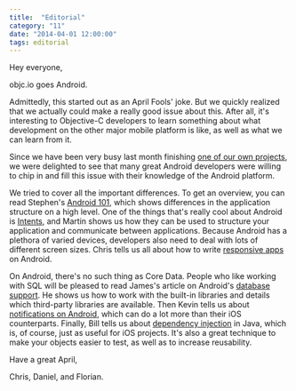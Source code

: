 ```yaml
---
title:  "Editorial"
category: "11"
date: "2014-04-01 12:00:00"
tags: editorial
---
```


Hey everyone,

objc.io goes Android. 

Admittedly, this started out as an April Fools' joke. But we quickly realized that we actually could make a really good issue about this. After all, it's interesting to Objective-C developers to learn something about what development on the other major mobile platform is like, as well as what we can learn from it.

Since we have been very busy last month finishing [one of our own projects](http://www.decksetapp.com), we were delighted to see that many great Android developers were willing to chip in and fill this issue with their knowledge of the Android platform.

We tried to cover all the important differences. To get an overview, you can read Stephen's [Android 101](/issue-11/android_101_for_ios_developers.html), which shows differences in the application structure on a high level. One of the things that's really cool about Android is [Intents](/issues/11-android/android-intents/), and Martin shows us how they can be used to structure your application and communicate between applications. Because Android has a plethora of varied devices, developers also need to deal with lots of different screen sizes. Chris tells us all about how to write [responsive apps](/issues/11-android/responsive-android-applications/) on Android.

On Android, there's no such thing as Core Data. People who like working with SQL will be pleased to read James's article on Android's [database support](/issues/11-android/sqlite-database-support-in-android/). He shows us how to work with the built-in libraries and details which third-party libraries are available. Then Kevin tells us about [notifications on Android](/issues/11-android/android-notifications/), which can do a lot more than their iOS counterparts. Finally, Bill tells us about [dependency injection](/issues/11-android/dependency-injection-in-java/) in Java, which is, of course, just as useful for iOS projects. It's also a great technique to make your objects easier to test, as well as to increase reusability.

Have a great April,

Chris, Daniel, and Florian.

